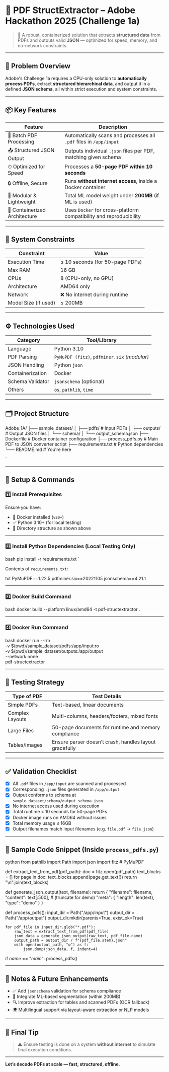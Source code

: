 # 🧾 PDF StructExtractor – Adobe Hackathon 2025 (Challenge 1a)

> 📘 A robust, containerized solution that extracts **structured data** from PDFs and outputs valid **JSON** — optimized for speed, memory, and no-network constraints.

---

## 🧠 Problem Overview

Adobe's Challenge 1a requires a CPU-only solution to **automatically process PDFs**, extract **structured hierarchical data**, and output it in a defined **JSON schema**, all within strict execution and system constraints.

---

## 📦 Key Features

| Feature                        | Description                                                                 |
|-------------------------------|-----------------------------------------------------------------------------|
| 📁 Batch PDF Processing       | Automatically scans and processes all `.pdf` files in `/app/input`         |
| 📤 Structured JSON Output     | Outputs individual `.json` files per PDF, matching given schema            |
| ⏱ Optimized for Speed        | Processes a **50-page PDF within 10 seconds**                              |
| 🔒 Offline, Secure            | Runs **without internet access**, inside a Docker container                |
| 🧠 Modular & Lightweight      | Total ML model weight under **200MB** (if ML is used)                      |
| 🧱 Containerized Architecture | Uses `Docker` for cross-platform compatibility and reproducibility         |

---

## 🔧 System Constraints

| Constraint                 | Value                              |
|---------------------------|-------------------------------------|
| Execution Time            | ≤ 10 seconds (for 50-page PDFs)    |
| Max RAM                   | 16 GB                              |
| CPUs                      | 8 (CPU-only, no GPU)               |
| Architecture              | AMD64 only                         |
| Network                   | ❌ No internet during runtime       |
| Model Size (if used)      | ≤ 200MB                            |

---

## ⚙ Technologies Used

| Category        | Tool/Library              |
|----------------|---------------------------|
| Language        | Python 3.10               |
| PDF Parsing     | `PyMuPDF (fitz)`, `pdfminer.six` *(modular)* |
| JSON Handling   | Python `json`             |
| Containerization| Docker                    |
| Schema Validator| `jsonschema` (optional)   |
| Others          | `os`, `pathlib`, `time`   |

---

## 🗂 Project Structure



Adobe_1A/
├── sample_dataset/
│ ├── pdfs/ # Input PDFs
│ ├── outputs/ # Output JSON files
│ └── schema/
│ └── output_schema.json
├── Dockerfile # Docker container configuration
├── process_pdfs.py # Main PDF to JSON converter script
├── requirements.txt # Python dependencies
└── README.md # You're here

`

---

## 🚀 Setup & Commands

### 1️⃣ Install Prerequisites

Ensure you have:
- 🐳 Docker installed (`v20+`)
- ✅ Python 3.10+ (for local testing)
- 📂 Directory structure as shown above

---

### 2️⃣ Install Python Dependencies (Local Testing Only)

bash
pip install -r requirements.txt
`

Contents of `requirements.txt`:

txt
PyMuPDF==1.22.5
pdfminer.six==20221105
jsonschema==4.21.1


---

### 3️⃣ Docker Build Command

bash
docker build --platform linux/amd64 -t pdf-structextractor .


---

### 4️⃣ Docker Run Command

bash
docker run --rm \
  -v $(pwd)/sample_dataset/pdfs:/app/input:ro \
  -v $(pwd)/sample_dataset/outputs:/app/output \
  --network none \
  pdf-structextractor


---

## 🧪 Testing Strategy

| Type of PDF     | Test Details                                           |
| --------------- | ------------------------------------------------------ |
| Simple PDFs     | Text-based, linear documents                           |
| Complex Layouts | Multi-columns, headers/footers, mixed fonts            |
| Large Files     | 50-page documents for runtime and memory compliance    |
| Tables/Images   | Ensure parser doesn’t crash, handles layout gracefully |

---

## ✅ Validation Checklist

* [x] All `.pdf` files in `/app/input` are scanned and processed
* [x] Corresponding `.json` files generated in `/app/output`
* [x] Output conforms to schema at `sample_dataset/schema/output_schema.json`
* [x] No internet access used during execution
* [x] Total runtime < 10 seconds for 50-page PDFs
* [x] Docker image runs on AMD64 without issues
* [x] Total memory usage ≤ 16GB
* [x] Output filenames match input filenames (e.g. `file.pdf` → `file.json`)

---

## 📜 Sample Code Snippet (Inside `process_pdfs.py`)

python
from pathlib import Path
import json
import fitz  # PyMuPDF

def extract_text_from_pdf(pdf_path):
    doc = fitz.open(pdf_path)
    text_blocks = []
    for page in doc:
        text_blocks.append(page.get_text())
    return "\n".join(text_blocks)

def generate_json_output(text, filename):
    return {
        "filename": filename,
        "content": text[:500],  # (truncate for demo)
        "meta": {
            "length": len(text),
            "type": "demo"
        }
    }

def process_pdfs():
    input_dir = Path("/app/input")
    output_dir = Path("/app/output")
    output_dir.mkdir(parents=True, exist_ok=True)

    for pdf_file in input_dir.glob("*.pdf"):
        raw_text = extract_text_from_pdf(pdf_file)
        json_data = generate_json_output(raw_text, pdf_file.name)
        output_path = output_dir / f"{pdf_file.stem}.json"
        with open(output_path, "w") as f:
            json.dump(json_data, f, indent=4)

if _name_ == "_main_":
    process_pdfs()


---

## 📌 Notes & Future Enhancements

* ✅ Add `jsonschema` validation for schema compliance
* 🧠 Integrate ML-based segmentation (within 200MB)
* 🔍 Improve extraction for tables and scanned PDFs (OCR fallback)
* 🌍 Multilingual support via layout-aware extraction or NLP models

---

## 📣 Final Tip

> ⚠ Ensure testing is done on a system **without internet** to simulate final execution conditions.

---

**Let’s decode PDFs at scale — fast, structured, offline.**
